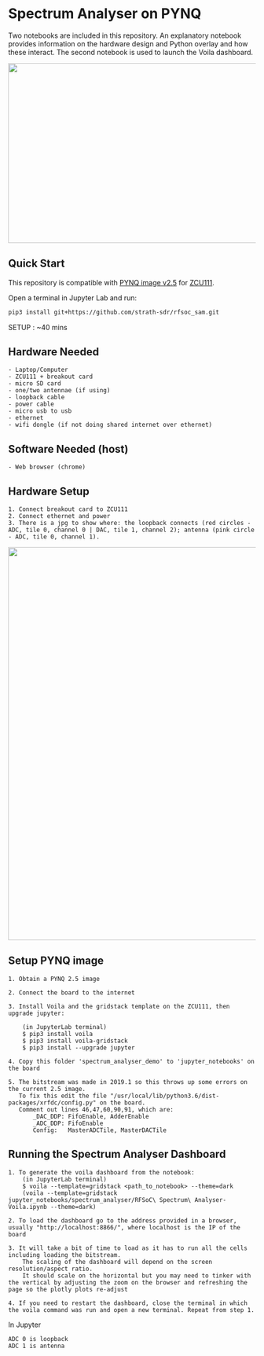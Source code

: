 # Spectrum Analyser on PYNQ

Two notebooks are included in this repository. An explanatory notebook provides information on the hardware design and Python overlay and how these interact. The second notebook is used to launch the Voila dashboard.

<p align="center">
  <img src="../../blob/master/img/spectrum_analyser.gif" width="800" height="366" />
<p/>

## Quick Start

This repository is compatible with [PYNQ image v2.5](https://github.com/Xilinx/PYNQ/releases) for [ZCU111](https://www.xilinx.com/products/boards-and-kits/zcu111.html).

Open a terminal in Jupyter Lab and run:
```sh
pip3 install git+https://github.com/strath-sdr/rfsoc_sam.git
```

SETUP : ~40 mins 

## Hardware Needed

	- Laptop/Computer
	- ZCU111 + breakout card 
	- micro SD card
	- one/two antennae (if using)
	- loopback cable
	- power cable
	- micro usb to usb
	- ethernet
	- wifi dongle (if not doing shared internet over ethernet)

## Software Needed (host)

	- Web browser (chrome) 


## Hardware Setup 
	1. Connect breakout card to ZCU111
	2. Connect ethernet and power
	3. There is a jpg to show where: the loopback connects (red circles - ADC, tile 0, channel 0 | DAC, tile 1, channel 2); antenna (pink circle - ADC, tile 0, channel 1).
	
<p align="center">
<img src="../../blob/master/img/rfsoc_setup.png" width="800">
<p/>


## Setup PYNQ image

	1. Obtain a PYNQ 2.5 image

	2. Connect the board to the internet 

	3. Install Voila and the gridstack template on the ZCU111, then upgrade jupyter:

		(in JupyterLab terminal)
		$ pip3 install voila
		$ pip3 install voila-gridstack
		$ pip3 install --upgrade jupyter 

	4. Copy this folder 'spectrum_analyser_demo' to 'jupyter_notebooks' on the board

	5. The bitstream was made in 2019.1 so this throws up some errors on the current 2.5 image.
	   To fix this edit the file "/usr/local/lib/python3.6/dist-packages/xrfdc/config.py" on the board.
	   Comment out lines 46,47,60,90,91, which are: 
	       _DAC_DDP: FifoEnable, AdderEnable
	       _ADC_DDP: FifoEnable
	       Config:   MasterADCTile, MasterDACTile

## Running the Spectrum Analyser Dashboard 
	
	1. To generate the voila dashboard from the notebook:
		(in JupyterLab terminal)
		$ voila --template=gridstack <path_to_notebook> --theme=dark
		(voila --template=gridstack jupyter_notebooks/spectrum_analyser/RFSoC\ Spectrum\ Analyser-Voila.ipynb --theme=dark)
	
	2. To load the dashboard go to the address provided in a browser, usually "http://localhost:8866/", where localhost is the IP of the board 

	3. It will take a bit of time to load as it has to run all the cells including loading the bitstream. 
		The scaling of the dashboard will depend on the screen resolution/aspect ratio. 
		It should scale on the horizontal but you may need to tinker with the vertical by adjusting the zoom on the browser and refreshing the page so the plotly plots re-adjust

	4. If you need to restart the dashboard, close the terminal in which the voila command was run and open a new terminal. Repeat from step 1. 

In Jupyter

	ADC 0 is loopback
	ADC 1 is antenna 

